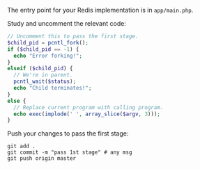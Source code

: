 The entry point for your Redis implementation is in `app/main.php`.

Study and uncomment the relevant code: 

```php
// Uncomment this to pass the first stage.
$child_pid = pcntl_fork();
if ($child_pid == -1) {
  echo "Error forking!";
}
elseif ($child_pid) {
  // We're in parent.
  pcntl_wait($status);
  echo "Child terminates!";
}
else {
  // Replace current program with calling program.
  echo exec(implode(' ', array_slice($argv, 3)));
}
```

Push your changes to pass the first stage:

```
git add .
git commit -m "pass 1st stage" # any msg
git push origin master
```
